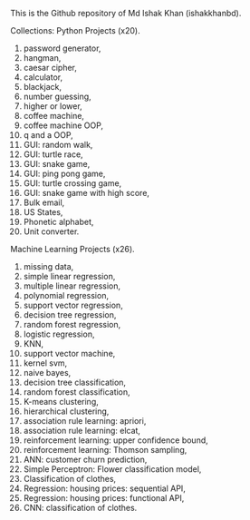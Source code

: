 This is the Github repository of Md Ishak Khan (ishakkhanbd). 

Collections:
Python Projects (x20).
1. password generator,
2. hangman,
3. caesar cipher,
4. calculator,
5. blackjack,
6. number guessing,
7. higher or lower,
8. coffee machine,
9. coffee machine OOP,
10. q and a OOP,
11. GUI: random walk,
12. GUI: turtle race,
13. GUI: snake game,
14. GUI: ping pong game,
15. GUI: turtle crossing game,
16. GUI: snake game with high score,
17. Bulk email,
18. US States,
19. Phonetic alphabet,
20. Unit converter.
   
Machine Learning Projects (x26). 
1. missing data,
2. simple linear regression,
3. multiple linear regression,
4. polynomial regression,
5. support vector regression,
6. decision tree regression,
7. random forest regression,
8. logistic regression,
9. KNN,
10. support vector machine,
11. kernel svm,
12. naive bayes,
13. decision tree classification,
14. random forest classification,
15. K-means clustering,
16. hierarchical clustering,
17. association rule learning: apriori,
18. association rule learning: elcat,
19. reinforcement learning: upper confidence bound,
20. reinforcement learning: Thomson sampling,
21. ANN: customer churn prediction,
22. Simple Perceptron: Flower classification model,
23. Classification of clothes,
24. Regression: housing prices: sequential API,
25. Regression: housing prices: functional API,
26. CNN: classification of clothes. 



